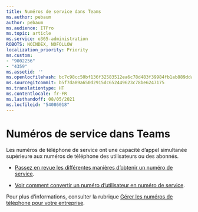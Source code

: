 ```yaml
---
title: Numéros de service dans Teams
ms.author: pebaum
author: pebaum
ms.audience: ITPro
ms.topic: article
ms.service: o365-administration
ROBOTS: NOINDEX, NOFOLLOW
localization_priority: Priority
ms.custom:
- "9002256"
- "4359"
ms.assetid: ''
ms.openlocfilehash: bc7c98cc50bf136f32583512ea6c78d483f39984fb1ab889dda19d1c1391e90f
ms.sourcegitcommit: b5f7da89a650d2915dc652449623c78be6247175
ms.translationtype: HT
ms.contentlocale: fr-FR
ms.lasthandoff: 08/05/2021
ms.locfileid: "54086018"
---
```

# <a name="service-numbers-in-teams"></a>Numéros de service dans Teams

Les numéros de téléphone de service ont une capacité d’appel simultanée supérieure aux numéros de téléphone des utilisateurs ou des abonnés. 

- [Passez en revue les différentes manières d’obtenir un numéro de service](https://docs.microsoft.com/microsoftteams/getting-service-phone-numbers). 

- [Voir comment convertir un numéro d’utilisateur en numéro de service](https://docs.microsoft.com/microsoftteams/manage-phone-numbers-for-your-organization/phone-number-management-for-the-u-s).

Pour plus d’informations, consulter la rubrique [Gérer les numéros de téléphone pour votre entreprise](https://docs.microsoft.com/microsoftteams/manage-phone-numbers-for-your-organization/manage-phone-numbers-for-your-organization).
